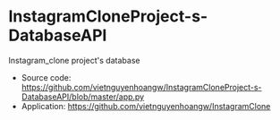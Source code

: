 # InstagramCloneProject-s-DatabaseAPI
Instagram_clone project's database

- Source code: https://github.com/vietnguyenhoangw/InstagramCloneProject-s-DatabaseAPI/blob/master/app.py
- Application: https://github.com/vietnguyenhoangw/InstagramClone
